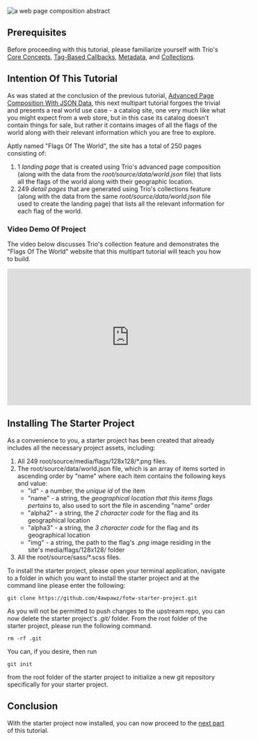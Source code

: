 <!--
template: tutorialpage
title: "Advanced Page Composition And Collections: Part 1) Tutorial Introduction And Starter Project Setup"
appendToTarget: true
category: tutorials
tag: tutorial
articleTitle: "Advanced Page Composition And Collections: Part 1) Tutorial Introduction And Starter Project Setup"
activeHeaderItem: 3
socialMediaMetaTags:
- "<meta name=\"twitter:card\" content=\"summary_large_image\">"
- "<meta name=\"twitter:site\" content=\"@gettriossg\">"
- "<meta name=\"twitter:creator\" content=\"@jefftschwartz\">"
- "<meta property=\"og:type\" content=\"article\">"
- "<meta property=\"og:url\" content=\"https://gettriossg.com/blog/tutorials/2020/12/12/page-composition-tut-04/\">"
- "<meta property=\"og:title\" content=\"Advanced Page Composition And Collections: Part 1) Tutorial Introduction And Starter Project Setup\">"
- "<meta property=\"og:description\" content=\"In this multipart tutorial you will learn how to use Trio's advanced page composition along with its collections feature to create a catalog of the flags of the world website.\">"
- "<meta property=\"og:image\" content=\"https://gettriossg.com/media/composite.png\">"
-->

<img data-trio-link src="/media/composite.png" alt="a web page composition abstract">

<!-- end -->

## Prerequisites

Before proceeding with this tutorial, please familiarize yourself with Trio's <a data-trio-link href="/docs/v6/coreconcepts/">Core Concepts</a>, <a data-trio-link href="/docs/v6/tagbasedcallbacks/"> Tag-Based Callbacks</a>, <a data-trio-link href="/docs/v6/metadata/">Metadata</a>, and <a data-trio-link href="/docs/v6/collections/">Collections</a>.

## Intention Of This Tutorial

As was stated at the conclusion of the previous tutorial, <a data-trio-link href="/blog/tutorials/2020/12/11/page-composition-tut-03/">Advanced Page Composition With JSON Data</a>, this next multipart tutorial forgoes the trivial and presents a real world use case - a catalog site, one very much like what you might expect from a web store, but in this case its catalog doesn't contain things for sale, but rather it contains images of all the flags of the world along with their relevant information which you are free to explore.

Aptly named "Flags Of The World", the site has a total of 250 pages consisting of:

1. 1 _landing page_ that is created using Trio's advanced page composition (along with the data from the _root/source/data/world.json_ file) that lists all the flags of the world along with their geographic location.
1. 249 _detail pages_ that are generated using Trio's collections feature (along with the data from the same _root/source/data/world.json_ file used to create the landing page) that lists all the relevant information for each flag of the world.

###  Video Demo Of Project

The video below discusses Trio's collection feature and demonstrates the "Flags Of The World" website that this multipart tutorial will teach you how to build.

<div class="video-container"><iframe width="560" height="315" src="https://www.youtube.com/embed/E-I9aeiU-xE" frameborder="0" allow="accelerometer; autoplay; clipboard-write; encrypted-media; gyroscope; picture-in-picture" allowfullscreen></iframe></div>

## Installing The Starter Project

As a convenience to you, a starter project has been created that already includes all the necessary project assets, including:

1. All 249 root/source/media/flags/128x128/*.png files.
1. The root/source/data/world.json file, which is an array of items sorted in ascending order by "name" where each item contains the following keys and value:
    * "id" - a number, the _unique id_ of the item
    * "name" -  a string, the _geographical location that this items flags pertains_ to, also used to sort the file in ascending "name"  order
    * "alpha2" - a string, the _2 character code_ for the flag and its geographical location
    * "alpha3" - a string, the _3 character code_ for the flag and its geographical location
    * "img" - a string, the path to the flag's _.png_ image residing in the site's media/flags/128x128/ folder
1. All the root/source/sass/*.scss files.

To install the starter project, please open your terminal application, navigate to a folder in which you want to install the starter project and at the command line please enter the following:

```console
git clone https://github.com/4awpawz/fotw-starter-project.git
```

As you will not be permitted to push changes to the upstream repo, you can now delete the starter project's _.git/_ folder. From the root folder of the starter project, please run the following command.

```console
rm -rf .git
```

You can, if you desire, then run

```console
git init
```

from the root folder of the starter project to initialize a new git repository specifically for your starter project.

## Conclusion

With the starter project now installed, you can now proceed to the <a href="">next part</a> of this tutorial.
